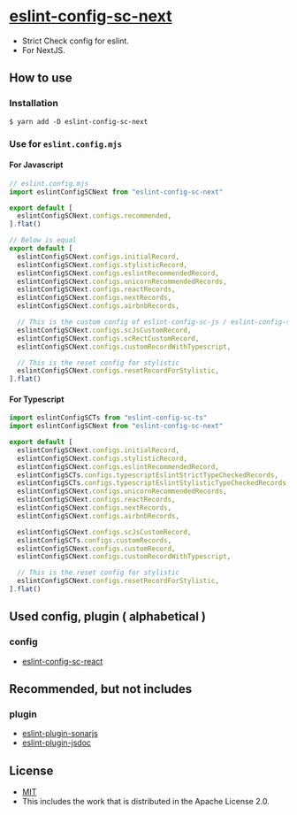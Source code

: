 # [eslint-config-sc-next](https://strict-check-series.pages.dev/packages/eslint-config-sc-next)
- Strict Check config for eslint.
- For NextJS.

## How to use
### Installation

```shell
$ yarn add -D eslint-config-sc-next
```

### Use for `eslint.config.mjs`
#### For Javascript

```javascript
// eslint.config.mjs
import eslintConfigSCNext from "eslint-config-sc-next"

export default [
  eslintConfigSCNext.configs.recommended,
].flat()

// Below is equal
export default [
  eslintConfigSCNext.configs.initialRecord,
  eslintConfigSCNext.configs.stylisticRecord,
  eslintConfigSCNext.configs.eslintRecommendedRecord,
  eslintConfigSCNext.configs.unicornRecommendedRecords,
  eslintConfigSCNext.configs.reactRecords,
  eslintConfigSCNext.configs.nextRecords,
  eslintConfigSCNext.configs.airbnbRecords,

  // This is the custom config of eslint-config-sc-js / eslint-config-sc-next
  eslintConfigSCNext.configs.scJsCustomRecord,
  eslintConfigSCNext.configs.scRectCustomRecord,
  eslintConfigSCNext.configs.customRecordWithTypescript,

  // This is the reset config for stylistic
  eslintConfigSCNext.configs.resetRecordForStylistic,
].flat()
```

#### For Typescript
```javascript
import eslintConfigSCTs from "eslint-config-sc-ts"
import eslintConfigSCNext from "eslint-config-sc-next"

export default [
  eslintConfigSCNext.configs.initialRecord,
  eslintConfigSCNext.configs.stylisticRecord,
  eslintConfigSCNext.configs.eslintRecommendedRecord,
  eslintConfigSCTs.configs.typescriptEslintStrictTypeCheckedRecords,
  eslintConfigSCTs.configs.typescriptEslintStylisticTypeCheckedRecords,
  eslintConfigSCNext.configs.unicornRecommendedRecords,
  eslintConfigSCNext.configs.reactRecords,
  eslintConfigSCNext.configs.nextRecords,
  eslintConfigSCNext.configs.airbnbRecords,

  eslintConfigSCNext.configs.scJsCustomRecord,
  eslintConfigSCTs.configs.customRecords,
  eslintConfigSCNext.configs.customRecord,
  eslintConfigSCNext.configs.customRecordWithTypescript,

  // This is the reset config for stylistic
  eslintConfigSCNext.configs.resetRecordForStylistic,
].flat()
```

## Used config, plugin ( alphabetical )
### config
- [eslint-config-sc-react](https://www.npmjs.com/package/eslint-config-sc-react)


## Recommended, but not includes
### plugin
- [eslint-plugin-sonarjs](https://www.npmjs.com/package/eslint-plugin-sonarjs)
- [eslint-plugin-jsdoc](https://www.npmjs.com/package/eslint-plugin-jsdoc)

## License
- [MIT](LICENSE)
- This includes the work that is distributed in the Apache License 2.0.
